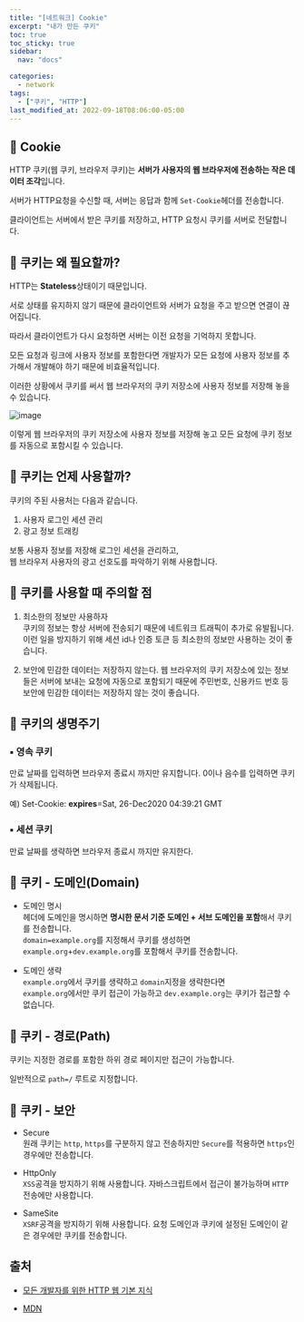```yaml
---
title: "[네트워크] Cookie"
excerpt: "내가 만든 쿠키"
toc: true
toc_sticky: true
sidebar:
  nav: "docs"

categories:
  - network
tags:
  - ["쿠키", "HTTP"]
last_modified_at: 2022-09-18T08:06:00-05:00
---
```


## 📄 Cookie

HTTP 쿠키(웹 쿠키, 브라우저 쿠키)는 **서버가 사용자의 웹 브라우저에 전송하는 작은 데이터 조각**입니다.

서버가 HTTP요청을 수신할 때, 서버는 응답과 함께 `Set-Cookie`헤더를 전송합니다.

클라이언트는 서버에서 받은 쿠키를 저장하고, HTTP 요청시 쿠키를 서버로 전달합니다.

## 📄 쿠키는 왜 필요할까?

HTTP는 **Stateless**상태이기 때문입니다.

서로 상태를 유지하지 않기 때문에 클라이언트와 서버가 요청을 주고 받으면 연결이 끊어집니다.

따라서 클라이언트가 다시 요청하면 서버는 이전 요청을 기억하지 못합니다.

모든 요청과 링크에 사용자 정보를 포함한다면 개발자가 모든 요청에 사용자 정보를 추가해서 개발해야 하기 때문에 비효율적입니다.

이러한 상황에서 쿠키를 써서 웹 브라우저의 쿠키 저장소에 사용자 정보를 저장해 놓을 수 있습니다.

![image](https://user-images.githubusercontent.com/56298540/190887132-77aa7b42-6201-4d38-a970-2ce1cb1d3bff.png)

이렇게 웹 브라우저의 쿠키 저장소에 사용자 정보를 저장해 놓고 모든 요청에 쿠키 정보를 자동으로 포함시킬 수 있습니다.

## 📄 쿠키는 언제 사용할까?

쿠키의 주된 사용처는 다음과 같습니다.

1. 사용자 로그인 세션 관리
2. 광고 정보 트래킹

보통 사용자 정보를 저장해 로그인 세션을 관리하고,<br>
웹 브라우저 사용자의 광고 선호도를 파악하기 위해 사용합니다.

## 📄 쿠키를 사용할 때 주의할 점

1. 최소한의 정보만 사용하자<br>
   쿠키의 정보는 항상 서버에 전송되기 때문에 네트워크 트래픽이 추가로 유발됩니다.
   이런 일을 방지하기 위해 세션 id나 인증 토큰 등 최소한의 정보만 사용하는 것이 좋습니다.

2. 보안에 민감한 데이터는 저장하지 않는다.
   웹 브라우저의 쿠키 저장소에 있는 정보들은 서버에 보내는 요청에 자동으로 포함되기 때문에 주민번호, 신용카드 번호 등 보안에 민감한 데이터는 저장하지 않는 것이 좋습니다.

## 📄 쿠키의 생명주기

### ▪ 영속 쿠키

만료 날짜를 입력하면 브라우저 종료시 까지만 유지합니다. 0이나 음수를 입력하면 쿠키가 삭제됩니다.

예) Set-Cookie: **expires**=Sat, 26-Dec2020 04:39:21 GMT

### ▪ 세션 쿠키

만료 날짜를 생략하면 브라우저 종료시 까지만 유지한다.

## 📄 쿠키 - 도메인(Domain)

- 도메인 명시<br>
  헤더에 도메인을 명시하면 **명시한 문서 기준 도메인 + 서브 도메인을 포함**해서 쿠키를 전송합니다.<br>
  `domain=example.org`를 지정해서 쿠키를 생성하면<br>
  `example.org`+`dev.example.org`를 포함해서 쿠키를 전송합니다.

- 도메인 생략<br>
  `example.org`에서 쿠키를 생략하고 `domain`지정을 생략한다면<br>
  `example.org`에서만 쿠키 접근이 가능하고 `dev.example.org`는 쿠키가 접근할 수 없습니다.

## 📄 쿠키 - 경로(Path)

쿠키는 지정한 경로를 포함한 하위 경로 페이지만 접근이 가능합니다.

일반적으로 `path=/` 루트로 지정합니다.

## 📄 쿠키 - 보안

- Secure<br>
  원래 쿠키는 `http`, `https`를 구분하지 않고 전송하지만 `Secure`를 적용하면 `https`인 경우에만 전송합니다.

- HttpOnly<br>
  `XSS`공격을 방지하기 위해 사용합니다.
  자바스크립트에서 접근이 불가능하며 `HTTP`전송에만 사용합니다.

- SameSite<br>
  `XSRF`공격을 방지하기 위해 사용합니다.
  요청 도메인과 쿠키에 설정된 도메인이 같은 경우에만 쿠키를 전송합니다.

## 출처

- [모든 개발자를 위한 HTTP 웹 기본 지식](https://www.inflearn.com/course/http-%EC%9B%B9-%EB%84%A4%ED%8A%B8%EC%9B%8C%ED%81%AC)

* [MDN](https://developer.mozilla.org/ko/docs/Web/HTTP/Cookies)
